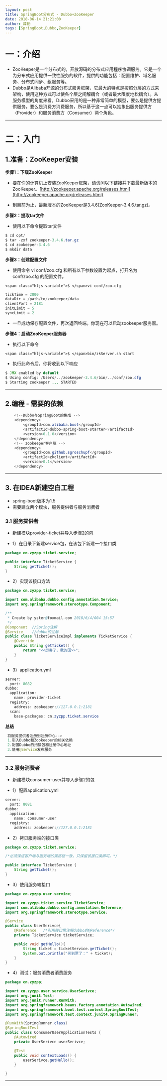 ```yaml
---
layout: post
title: SpringBoot分布式 - Dubbo+ZooKeeper
date: 2018-06-14 21:21:00
author: 薛勤
tags: [SpringBoot,Dubbo,ZooKeeper]
---
```

# 一：介绍

*  ZooKeeper是一个分布式的，开放源码的分布式应用程序协调服务。它是一个为分布式应用提供一致性服务的软件，提供的功能包括：配置维护、域名服务、分布式同步、组服务等。
*  Dubbo是Alibaba开源的分布式服务框架，它最大的特点是按照分层的方式来架构，使用这种方式可以使各个层之间解耦合（或者最大限度地松耦合）。从服务模型的角度来看，Dubbo采用的是一种非常简单的模型，要么是提供方提供服务，要么是消费方消费服务，所以基于这一点可以抽象出服务提供方（Provider）和服务消费方（Consumer）两个角色。

---

# 二：入门

## 1.准备：ZooKeeper安装

**步骤1：下载ZooKeeper**

*  要在你的计算机上安装ZooKeeper框架，请访问以下链接并下载最新版本的ZooKeeper。[http://zookeeper.apache.org/releases.html](http://zookeeper.apache.org/releases.html)

*  到目前为止，最新版本的ZooKeeper是3.4.6(ZooKeeper-3.4.6.tar.gz)。

**步骤2：提取tar文件**

*  使用以下命令提取tar文件

```java
$ cd opt/
$ tar -zxf zookeeper-3.4.6.tar.gz
$ cd zookeeper-3.4.6
$ mkdir data
```

**步骤3：创建配置文件**

*  使用命令 vi conf/zoo.cfg 和所有以下参数设置为起点，打开名为 conf/zoo.cfg 的配置文件。

```
<span class="hljs-variable">$ </span>vi conf/zoo.cfg
```

```java
tickTime = 2000
dataDir = /path/to/zookeeper/data
clientPort = 2181
initLimit = 5
syncLimit = 2
```

*  一旦成功保存配置文件，再次返回终端。你现在可以启动zookeeper服务器。

**步骤4：启动ZooKeeper服务器**

*  执行以下命令

```
<span class="hljs-variable">$ </span>bin/zkServer.sh start
```

*  执行此命令后，你将收到以下响应

```java
$ JMX enabled by default
$ Using config: /Users/../zookeeper-3.4.6/bin/../conf/zoo.cfg
$ Starting zookeeper ... STARTED
```

---

## 2.编程 - 需要的依赖

```java
    <!--Dubbo与SpringBoot的集成 -->
    <dependency>
        <groupId>com.alibaba.boot</groupId>
        <artifactId>dubbo-spring-boot-starter</artifactId>
        <version>0.1.0</version>
    </dependency>
    <!-- zookeeper客户端 -->
    <dependency>
        <groupId>com.github.sgroschupf</groupId>
        <artifactId>zkclient</artifactId>
        <version>0.1</version>
    </dependency>
```

---

## 3. 在IDEA新建空白工程

*  spring-boot版本为1.5
*  需要建立两个模块，服务提供者与服务消费者

### 3.1 服务提供者

*  新建模块provider-ticket并导入步骤2的包

*  1）在目录下新建service包，在该包下新建一个接口类

```java
package cn.zyzpp.ticket.service;

public interface TicketService {
    String getTicket();
}
```

*  2）实现该接口方法

```java
package cn.zyzpp.ticket.service;

import com.alibaba.dubbo.config.annotation.Service;
import org.springframework.stereotype.Component;

/**
 * Create by yster@foxmail.com 2018/6/4/004 15:57
 */
@Component  //Spring注解
@Service    //dubbo的注解
public class TicketServiceImpl implements TicketService {
    @Override
    public String getTicket() {
        return "<<厉害了，我的国>>";
    }
}
```

*  3）application.yml

```java
server:
  port: 8082
dubbo:
  application:
    name: provider-ticket
  registry:
    address: zookeeper://127.0.0.1:2181
  scan:
    base-packages: cn.zyzpp.ticket.service
```

**总结**

```java
 将服务提供者注册到注册中心-->
 1.引入Dubbo和Zookeeper的相关依赖
 2.配置Dubbo的扫描包和注册中心地址
 3.使用@Service发布服务
```

---

### 3.2 服务消费者

*  新建模块consumer-user并导入步骤2的包

*  1）配置application.yml

```java
server:
  port: 8081
dubbo:
  application:
    name: consumer-user
  registry:
    address: zookeeper://127.0.0.1:2181
```

*  2）拷贝服务端的接口类

```java
package cn.zyzpp.ticket.service;

/*必须保证客户端与服务端的类路径一致，只保留该接口类即可。*/

public interface TicketService {
    String getTicket();
}
```

*  3）使用服务端接口

```java
package cn.zyzpp.user.service;

import cn.zyzpp.ticket.service.TicketService;
import com.alibaba.dubbo.config.annotation.Reference;
import org.springframework.stereotype.Service;

@Service
public class UserSerivce{
    @Reference   /*引用接口需注解dubbo的@Reference*/
    private TicketService ticketService;

    public void getHello(){
        String ticket = ticketService.getTicket();
        System.out.println("买到票了：" + ticket);
    }
}
```

*  4）测试：服务消费者消费服务

```java
package cn.zyzpp;

import cn.zyzpp.user.service.UserSerivce;
import org.junit.Test;
import org.junit.runner.RunWith;
import org.springframework.beans.factory.annotation.Autowired;
import org.springframework.boot.test.context.SpringBootTest;
import org.springframework.test.context.junit4.SpringRunner;

@RunWith(SpringRunner.class)
@SpringBootTest
public class ConsumerUserApplicationTests {
    @Autowired
    private UserSerivce userSerivce;

    @Test
    public void contextLoads() {
        userSerivce.getHello();
    }

}
```

---

